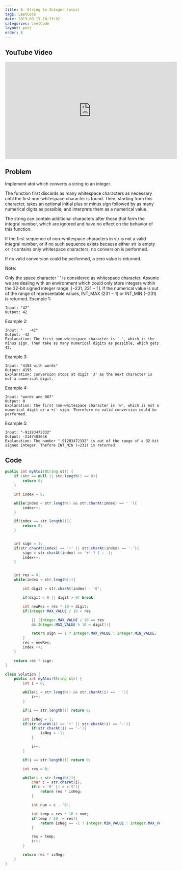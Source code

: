 ```yaml
---
title: 8. String to Integer (atoi)
tags: LeetCode
date: 2019-09-13 18:13:02
categories: LeetCode
layout: post
order: 8
---
```


## YouTube Video

<iframe width="560" height="315" src="https://www.youtube.com/embed/FcT5-yrKtyY" frameborder="0" allow="accelerometer; autoplay; encrypted-media; gyroscope; picture-in-picture" allowfullscreen></iframe>

## Problem

Implement atoi which converts a string to an integer.

The function first discards as many whitespace characters as necessary until the first non-whitespace character is found. Then, starting from this character, takes an optional initial plus or minus sign followed by as many numerical digits as possible, and interprets them as a numerical value.

The string can contain additional characters after those that form the integral number, which are ignored and have no effect on the behavior of this function.

If the first sequence of non-whitespace characters in str is not a valid integral number, or if no such sequence exists because either str is empty or it contains only whitespace characters, no conversion is performed.

If no valid conversion could be performed, a zero value is returned.

Note:

Only the space character ' ' is considered as whitespace character.
Assume we are dealing with an environment which could only store integers within the 32-bit signed integer range: [−231, 231 − 1]. If the numerical value is out of the range of representable values, INT_MAX (231 − 1) or INT_MIN (−231) is returned.
Example 1:

```
Input: "42"
Output: 42
```

Example 2:

```
Input: "   -42"
Output: -42
Explanation: The first non-whitespace character is '-', which is the minus sign. Then take as many numerical digits as possible, which gets 42.
```

Example 3:

```
Input: "4193 with words"
Output: 4193
Explanation: Conversion stops at digit '3' as the next character is not a numerical digit.
```

Example 4:

```
Input: "words and 987"
Output: 0
Explanation: The first non-whitespace character is 'w', which is not a numerical digit or a +/- sign. Therefore no valid conversion could be performed.
```

Example 5:

```
Input: "-91283472332"
Output: -2147483648
Explanation: The number "-91283472332" is out of the range of a 32-bit signed integer. Thefore INT_MIN (−231) is returned.
```

## Code

```java
public int myAtoi(String str) {
    if (str == null || str.length() == 0){
        return 0;
    }

    int index = 0;

    while(index < str.length() && str.charAt(index) == ' '){
        index++;
    }

    if(index == str.length()){
        return 0;
    }


    int sign = 1;
    if(str.charAt(index) == '+' || str.charAt(index) == '-'){
        sign = str.charAt(index) == '+' ? 1 : -1;
        index++;
    }


    int res = 0;
    while(index < str.length()){

        int digit = str.charAt(index) - '0';

        if(digit < 0 || digit > 9) break;

        int newRes = res * 10 + digit;
        if(Integer.MAX_VALUE / 10 < res

			|| (Integer.MAX_VALUE / 10 == res
            && Integer.MAX_VALUE % 10 < digit)){

          	return sign == 1 ? Integer.MAX_VALUE : Integer.MIN_VALUE;
        }
        res = newRes;
        index ++;
    }

    return res * sign;
}
```

```java
class Solution {
    public int myAtoi(String str) {
        int i = 0;

        while(i < str.length() && str.charAt(i) == ' '){
            i++;
        }

        if(i == str.length()) return 0;

        int isNeg = 1;
        if(str.charAt(i) == '+' || str.charAt(i) == '-'){
            if(str.charAt(i) == '-'){
                isNeg = -1;
            }

            i++;
        }

        if(i == str.length()) return 0;

        int res = 0;

        while(i < str.length()){
            char c = str.charAt(i);
            if(c < '0' || c >'9'){
                return res * isNeg;
            }

            int num = c - '0';

            int temp = res * 10 + num;
            if(temp / 10 != res){
                return isNeg == -1 ? Integer.MIN_VALUE : Integer.MAX_VALUE;
            }

            res = temp;
            i++;
        }

        return res * isNeg;
    }
}
```
